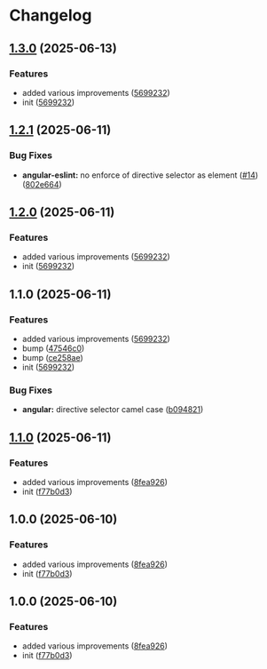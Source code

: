 # Changelog

## [1.3.0](https://github.com/OGS-GmbH/linter/compare/v1.2.1...v1.3.0) (2025-06-13)


### Features

* added various improvements ([5699232](https://github.com/OGS-GmbH/linter/commit/56992320e7838339a13015bf90c598b640cbe510))
* init ([5699232](https://github.com/OGS-GmbH/linter/commit/56992320e7838339a13015bf90c598b640cbe510))

## [1.2.1](https://github.com/OGS-GmbH/linter/compare/v1.2.0...v1.2.1) (2025-06-11)


### Bug Fixes

* **angular-eslint:** no enforce of directive selector as element ([#14](https://github.com/OGS-GmbH/linter/issues/14)) ([802e664](https://github.com/OGS-GmbH/linter/commit/802e66496d7a801501dddd69a891e87163ed0555))

## [1.2.0](https://github.com/OGS-GmbH/linter/compare/v1.1.0...v1.2.0) (2025-06-11)


### Features

* added various improvements ([5699232](https://github.com/OGS-GmbH/linter/commit/56992320e7838339a13015bf90c598b640cbe510))
* init ([5699232](https://github.com/OGS-GmbH/linter/commit/56992320e7838339a13015bf90c598b640cbe510))

## 1.1.0 (2025-06-11)


### Features

* added various improvements ([5699232](https://github.com/OGS-GmbH/linter/commit/56992320e7838339a13015bf90c598b640cbe510))
* bump ([47546c0](https://github.com/OGS-GmbH/linter/commit/47546c08ed7f0c2644eac68b17b934bc2c9077b1))
* bump ([ce258ae](https://github.com/OGS-GmbH/linter/commit/ce258ae576c13d81616928f369cd140a2ad397da))
* init ([5699232](https://github.com/OGS-GmbH/linter/commit/56992320e7838339a13015bf90c598b640cbe510))


### Bug Fixes

* **angular:** directive selector camel case ([b094821](https://github.com/OGS-GmbH/linter/commit/b09482138d484fa80bde62c0064103304f4c10aa))

## [1.1.0](https://github.com/OGS-GmbH/linter/compare/linter-v1.0.0...linter-v1.1.0) (2025-06-11)


### Features

* added various improvements ([8fea926](https://github.com/OGS-GmbH/linter/commit/8fea92639bd4690135d90999b14dd6b33982f32d))
* init ([f77b0d3](https://github.com/OGS-GmbH/linter/commit/f77b0d393db3bff11c8667cd00a38ebc0639c482))

## 1.0.0 (2025-06-10)


### Features

* added various improvements ([8fea926](https://github.com/OGS-GmbH/linter/commit/8fea92639bd4690135d90999b14dd6b33982f32d))
* init ([f77b0d3](https://github.com/OGS-GmbH/linter/commit/f77b0d393db3bff11c8667cd00a38ebc0639c482))

## 1.0.0 (2025-06-10)


### Features

* added various improvements ([8fea926](https://github.com/OGS-GmbH/linter/commit/8fea92639bd4690135d90999b14dd6b33982f32d))
* init ([f77b0d3](https://github.com/OGS-GmbH/linter/commit/f77b0d393db3bff11c8667cd00a38ebc0639c482))
